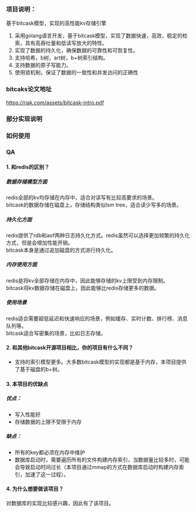 ### 项目说明：
基于bitcask模型，实现的高性能kv存储引擎
1. 采用golang语言开发，基于bitcask模型，实现了数据快速，高效，稳定的检索，具有高吞吐量和低读写放大的特性。
2. 实现了数据的持久化，确保数据的可靠性和可恢复性。
3. 支持哈希，b树，art树，b+树索引结构。
4. 支持数据的原子写能力。
5. 使用锁机制，保证了数据的一致性和并发访问的正确性

### bitcaks论文地址
https://riak.com/assets/bitcask-intro.pdf

### 部分实现说明

### 如何使用

### QA
#### 1. 和redis的区别？
##### 数据存储模型方面  
redis全部的kv均存储在内存中，适合对读写有比较高要求的场景。  
bitcask的数据存储在磁盘上，存储结构类似lsm tree，适合读少写多的场景。
##### 持久化方面
redis提供了rdb和aof两种日志持久化方式。redis虽然可以选择更加频繁的持久化方式，但是会增加性能开销。  
bitcask本身是通过追加磁盘的方式进行持久化。
##### 内存使用方面
redis是将kv全部存储在内存中，因此能够存储的kv上限受到内存限制。  
bitcask将kv数据存储在磁盘上，因此能够比redis存储更多的数据。
##### 使用场景
redis适合需要超低延迟和快速响应的场景，例如缓存、实时计数、排行榜、消息队列等。  
bitcask适合写密集的场景，比如日志存储。

#### 2. 和其他bitcask开源项目相比，你的项目有什么不同？
- 支持的索引模型更多。大多数bitcask模型的实现都是基于内存，本项目提供了基于磁盘的b+树。
#### 3. 本项目的优缺点
##### 优点：  
- 写入性能好  
- 存储数据的上限不受限于内存
##### 缺点：
- 所有的key都必须在内存中维护
- 数据库启动时，需要遍历所有的文件构建内存索引，当数据量比较多时，可能会导致启动时间过长（本项目通过mmap的方式在数据库启动时构建内存索引，加速了这一过程）。
#### 4. 为什么想要做该项目？
对数据库的实现比较感兴趣，因此有了该项目。
